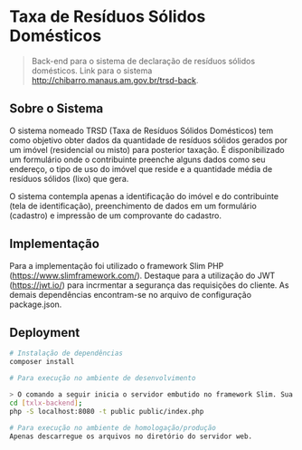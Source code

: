 # Taxa de Resíduos Sólidos Domésticos

> Back-end para o sistema de declaração de resíduos sólidos domésticos. Link para o sistema http://chibarro.manaus.am.gov.br/trsd-back.

## Sobre o Sistema
O sistema nomeado TRSD (Taxa de Resíduos Sólidos Domésticos) tem como objetivo obter dados da quantidade de resíduos sólidos gerados por um imóvel (residencial ou misto) para posterior taxação. É disponibilizado um formulário onde o contribuinte preenche alguns dados como seu endereço, o tipo de uso do imóvel que reside e a quantidade média de resíduos sólidos (lixo) que gera.

O sistema contempla apenas a identificação do imóvel e do contribuinte (tela de identificação), preenchimento de dados em um formulário (cadastro) e impressão de um comprovante do cadastro.

## Implementação
Para a implementação foi utilizado o framework Slim PHP (https://www.slimframework.com/).
Destaque para a utilização do JWT (https://jwt.io/) para incrmentar a segurança das requisições do cliente.
As demais dependências encontram-se no arquivo de configuração package.json.

## Deployment

``` bash
# Instalação de dependências
composer install

# Para execução no ambiente de desenvolvimento

> O comando a seguir inicia o servidor embutido no framework Slim. Sua utilização é facultativa.
cd [txlx-backend]; 
php -S localhost:8080 -t public public/index.php

# Para execução no ambiente de homologação/produção
Apenas descarregue os arquivos no diretório do servidor web.

